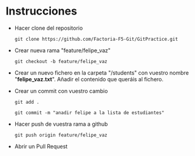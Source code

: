 # Instrucciones

- Hacer clone del repositorio

    `git clone https://github.com/Factoria-F5-Git/GitPractice.git`

- Crear nueva rama "feature/felipe_vaz"

    `git checkout -b feature/felipe_vaz`

- Crear un nuevo fichero en la carpeta "/students" con vuestro nombre "**felipe_vaz.txt**". Añadir el contenido que queráis al fichero.


- Crear un commit con vuestro cambio

    `git add .`

    `git commit -m "anadir felipe a la lista de estudiantes"`


- Hacer push de vuestra rama a github

    `git push origin feature/felipe_vaz`


- Abrir un Pull Request
